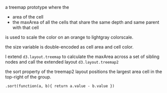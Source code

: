 a treemap prototype where the 

+ area of the cell 
+ the maxArea of all the cells that share the same depth and same parent with that cell

is used to scale the color on an orange to lightgray colorscale.

the size variable is double-encoded as cell area and cell color.

I extend `d3.layout.treemap` to calculate the maxArea across a set of sibling nodes and call the extended layout `d3.layout.treemap2`

the sort property of the treemap2 layout positions the largest area cell in the top-right of the group.  

`.sort(function(a, b){ return a.value - b.value })`